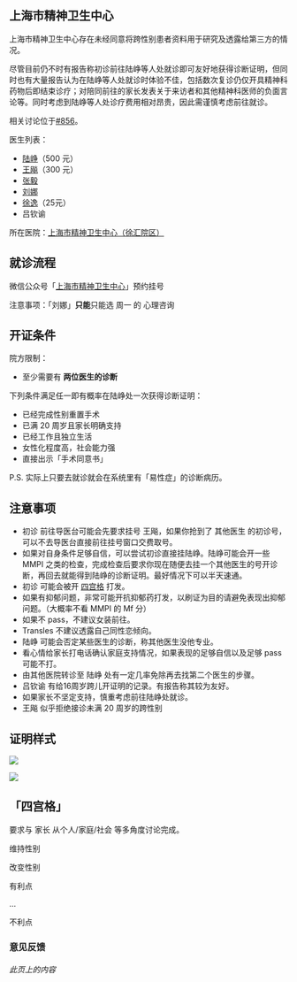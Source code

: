 ## 上海市精神卫生中心

上海市精神卫生中心存在未经同意将跨性别患者资料用于研究及透露给第三方的情况。

尽管目前仍不时有报告称初诊前往陆峥等人处就诊即可友好地获得诊断证明，但同时也有大量报告认为在陆峥等人处就诊时体验不佳，包括数次复诊仍仅开具精神科药物后即结束诊疗；对陪同前往的家长发表关于来访者和其他精神科医师的负面言论等。同时考虑到陆峥等人处诊疗费用相对昂贵，因此需谨慎考虑前往就诊。

相关讨论位于[#856](https://github.com/project-trans/MtF-wiki/issues/856)。

医生列表：

-   [陆峥](https://www.smhc.org.cn/MedicalGuide/contents/1262/23.html)（500 元）
-   [王飚](https://www.smhc.org.cn/MedicalGuide/contents/1263/49.html)（300 元）
-   [张毅](https://www.smhc.org.cn/MedicalGuide/contents/1263/51.html)
-   [刘娜](https://www.smhc.org.cn/MedicalGuide/contents/1264/453.html)
-   [徐逸](https://www.smhc.org.cn/MedicalGuide/contents/1265/738.html)（25元）
-   吕钦谕

所在医院：[上海市精神卫生中心（徐汇院区）](https://amap.com/place/B0HR6N4LN1)

## 就诊流程

微信公众号「[上海市精神卫生中心](https://open.weixin.qq.com/qr/code?username=gh_6a6822361870 "微信号：gh_6a6822361870")」预约挂号

注意事项：「刘娜」**只能**只能选 周一 的 心理咨询

## 开证条件

院方限制：

-   至少需要有 **两位医生的诊断**

下列条件满足任一即有概率在陆峥处一次获得诊断证明：

-   已经完成性别重置手术
-   已满 20 周岁且家长明确支持
-   已经工作且独立生活
-   女性化程度高，社会能力强
-   直接出示「手术同意书」

P.S. 实际上只要去就诊就会在系统里有「易性症」的诊断病历。

## 注意事项

-   初诊 前往导医台可能会先要求挂号 王飚，如果你抢到了 其他医生 的初诊号，可以不去导医台直接前往挂号窗口交费取号。
-   如果对自身条件足够自信，可以尝试初诊直接挂陆峥。陆峥可能会开一些 MMPI 之类的检查，完成检查后要求你现在随便去挂一个其他医生的号开诊断，再回去就能得到陆峥的诊断证明。最好情况下可以半天速通。
-   初诊 可能会被开 [四宫格](#self-review) 打发。
-   如果有抑郁问题，非常可能开抗抑郁药打发，以刷证为目的请避免表现出抑郁问题。（大概率不看 MMPI 的 Mf 分）
-   如果不 pass，不建议女装前往。
-   Transles 不建议透露自己同性恋倾向。
-   陆峥 可能会否定某些医生的诊断，称其他医生没他专业。
-   看心情给家长打电话确认家庭支持情况，如果表现的足够自信以及足够 pass 可能不打。
-   由其他医院转诊至 陆峥 处有一定几率免除再去找第二个医生的步骤。
-   吕钦谕 有给16周岁跨儿开证明的记录。有报告称其较为友好。
-   如果家长不坚定支持，慎重考虑前往陆峥处就诊。
-   王飚 似乎拒绝接诊未满 20 周岁的跨性别

## 证明样式

![](proof_2024.jpg)

![](proof.jpg)

## 「四宫格」

要求与 家长 从个人/家庭/社会 等多角度讨论完成。

维持性别

改变性别

有利点

…

不利点

### 意见反馈

###### 此页上的内容